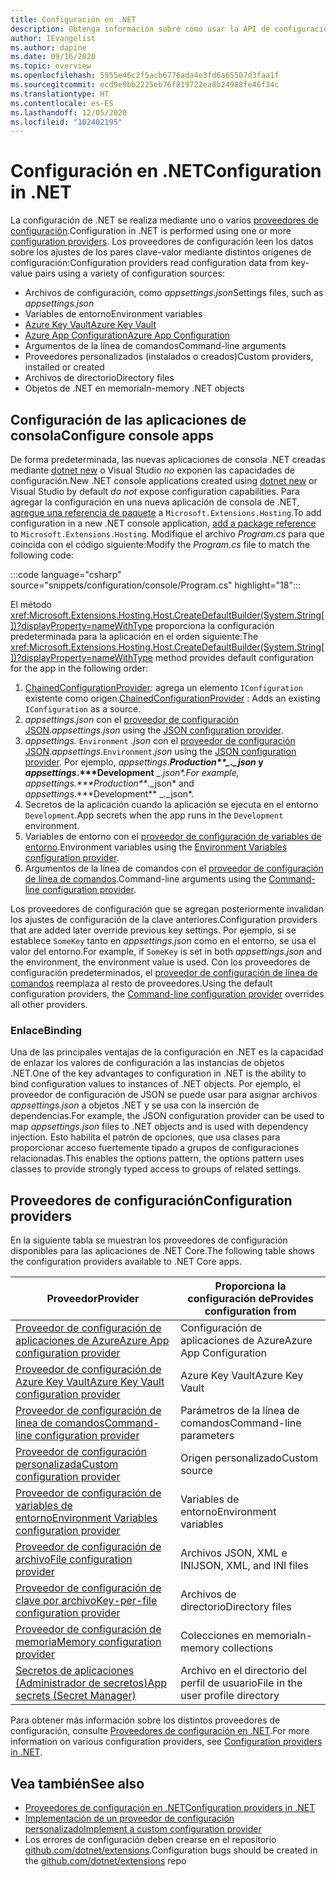 ```yaml
---
title: Configuración en .NET
description: Obtenga información sobre cómo usar la API de configuración para las aplicaciones .NET.
author: IEvangelist
ms.author: dapine
ms.date: 09/16/2020
ms.topic: overview
ms.openlocfilehash: 5955e46c2f5acb6776ada4e3fd6a65507d3faa1f
ms.sourcegitcommit: ecd9e9bb2225eb76f819722ea8b24988fe46f34c
ms.translationtype: HT
ms.contentlocale: es-ES
ms.lasthandoff: 12/05/2020
ms.locfileid: "102402195"
---
```

# <a name="configuration-in-net"></a><span data-ttu-id="d5797-103">Configuración en .NET</span><span class="sxs-lookup"><span data-stu-id="d5797-103">Configuration in .NET</span></span>

<span data-ttu-id="d5797-104">La configuración de .NET se realiza mediante uno o varios [proveedores de configuración](#configuration-providers).</span><span class="sxs-lookup"><span data-stu-id="d5797-104">Configuration in .NET is performed using one or more [configuration providers](#configuration-providers).</span></span> <span data-ttu-id="d5797-105">Los proveedores de configuración leen los datos sobre los ajustes de los pares clave-valor mediante distintos orígenes de configuración:</span><span class="sxs-lookup"><span data-stu-id="d5797-105">Configuration providers read configuration data from key-value pairs using a variety of configuration sources:</span></span>

- <span data-ttu-id="d5797-106">Archivos de configuración, como *appsettings.json*</span><span class="sxs-lookup"><span data-stu-id="d5797-106">Settings files, such as *appsettings.json*</span></span>
- <span data-ttu-id="d5797-107">Variables de entorno</span><span class="sxs-lookup"><span data-stu-id="d5797-107">Environment variables</span></span>
- [<span data-ttu-id="d5797-108">Azure Key Vault</span><span class="sxs-lookup"><span data-stu-id="d5797-108">Azure Key Vault</span></span>](/azure/key-vault/general/overview)
- [<span data-ttu-id="d5797-109">Azure App Configuration</span><span class="sxs-lookup"><span data-stu-id="d5797-109">Azure App Configuration</span></span>](/azure/azure-app-configuration/overview)
- <span data-ttu-id="d5797-110">Argumentos de la línea de comandos</span><span class="sxs-lookup"><span data-stu-id="d5797-110">Command-line arguments</span></span>
- <span data-ttu-id="d5797-111">Proveedores personalizados (instalados o creados)</span><span class="sxs-lookup"><span data-stu-id="d5797-111">Custom providers, installed or created</span></span>
- <span data-ttu-id="d5797-112">Archivos de directorio</span><span class="sxs-lookup"><span data-stu-id="d5797-112">Directory files</span></span>
- <span data-ttu-id="d5797-113">Objetos de .NET en memoria</span><span class="sxs-lookup"><span data-stu-id="d5797-113">In-memory .NET objects</span></span>

## <a name="configure-console-apps"></a><span data-ttu-id="d5797-114">Configuración de las aplicaciones de consola</span><span class="sxs-lookup"><span data-stu-id="d5797-114">Configure console apps</span></span>

<span data-ttu-id="d5797-115">De forma predeterminada, las nuevas aplicaciones de consola .NET creadas mediante [dotnet new](../tools/dotnet-new.md) o Visual Studio *no* exponen las capacidades de configuración.</span><span class="sxs-lookup"><span data-stu-id="d5797-115">New .NET console applications created using [dotnet new](../tools/dotnet-new.md) or Visual Studio by default *do not* expose configuration capabilities.</span></span> <span data-ttu-id="d5797-116">Para agregar la configuración en una nueva aplicación de consola de .NET, [agregue una referencia de paquete](../tools/dotnet-add-package.md) a `Microsoft.Extensions.Hosting`.</span><span class="sxs-lookup"><span data-stu-id="d5797-116">To add configuration in a new .NET console application, [add a package reference](../tools/dotnet-add-package.md) to `Microsoft.Extensions.Hosting`.</span></span> <span data-ttu-id="d5797-117">Modifique el archivo *Program.cs* para que coincida con el código siguiente:</span><span class="sxs-lookup"><span data-stu-id="d5797-117">Modify the *Program.cs* file to match the following code:</span></span>

:::code language="csharp" source="snippets/configuration/console/Program.cs" highlight="18":::

<span data-ttu-id="d5797-118">El método <xref:Microsoft.Extensions.Hosting.Host.CreateDefaultBuilder(System.String[])?displayProperty=nameWithType> proporciona la configuración predeterminada para la aplicación en el orden siguiente:</span><span class="sxs-lookup"><span data-stu-id="d5797-118">The <xref:Microsoft.Extensions.Hosting.Host.CreateDefaultBuilder(System.String[])?displayProperty=nameWithType> method provides default configuration for the app in the following order:</span></span>

1. <span data-ttu-id="d5797-119">[ChainedConfigurationProvider](xref:Microsoft.Extensions.Configuration.ChainedConfigurationSource): agrega un elemento `IConfiguration` existente como origen.</span><span class="sxs-lookup"><span data-stu-id="d5797-119">[ChainedConfigurationProvider](xref:Microsoft.Extensions.Configuration.ChainedConfigurationSource) : Adds an existing `IConfiguration` as a source.</span></span>
1. <span data-ttu-id="d5797-120">*appsettings.json* con el [proveedor de configuración JSON](configuration-providers.md#file-configuration-provider).</span><span class="sxs-lookup"><span data-stu-id="d5797-120">*appsettings.json* using the [JSON configuration provider](configuration-providers.md#file-configuration-provider).</span></span>
1. <span data-ttu-id="d5797-121">*appsettings.* `Environment` *.json* con el [proveedor de configuración JSON](configuration-providers.md#file-configuration-provider).</span><span class="sxs-lookup"><span data-stu-id="d5797-121">*appsettings.*`Environment`*.json* using the [JSON configuration provider](configuration-providers.md#file-configuration-provider).</span></span> <span data-ttu-id="d5797-122">Por ejemplo, *appsettings*.***Production\*\*_._json* y *appsettings*.\*\*\*Development** _._json\*.</span><span class="sxs-lookup"><span data-stu-id="d5797-122">For example, *appsettings*.***Production\*\*_._json* and *appsettings*.\*\*\*Development** _._json\*.</span></span>
1. <span data-ttu-id="d5797-123">Secretos de la aplicación cuando la aplicación se ejecuta en el entorno `Development`.</span><span class="sxs-lookup"><span data-stu-id="d5797-123">App secrets when the app runs in the `Development` environment.</span></span>
1. <span data-ttu-id="d5797-124">Variables de entorno con el [proveedor de configuración de variables de entorno](configuration-providers.md#environment-variable-configuration-provider).</span><span class="sxs-lookup"><span data-stu-id="d5797-124">Environment variables using the [Environment Variables configuration provider](configuration-providers.md#environment-variable-configuration-provider).</span></span>
1. <span data-ttu-id="d5797-125">Argumentos de la línea de comandos con el [proveedor de configuración de línea de comandos](configuration-providers.md#command-line-configuration-provider).</span><span class="sxs-lookup"><span data-stu-id="d5797-125">Command-line arguments using the [Command-line configuration provider](configuration-providers.md#command-line-configuration-provider).</span></span>

<span data-ttu-id="d5797-126">Los proveedores de configuración que se agregan posteriormente invalidan los ajustes de configuración de la clave anteriores.</span><span class="sxs-lookup"><span data-stu-id="d5797-126">Configuration providers that are added later override previous key settings.</span></span> <span data-ttu-id="d5797-127">Por ejemplo, si se establece `SomeKey` tanto en *appsettings.json* como en el entorno, se usa el valor del entorno.</span><span class="sxs-lookup"><span data-stu-id="d5797-127">For example, if `SomeKey` is set in both *appsettings.json* and the environment, the environment value is used.</span></span> <span data-ttu-id="d5797-128">Con los proveedores de configuración predeterminados, el [proveedor de configuración de línea de comandos](configuration-providers.md#command-line-configuration-provider) reemplaza al resto de proveedores.</span><span class="sxs-lookup"><span data-stu-id="d5797-128">Using the default configuration providers, the [Command-line configuration provider](configuration-providers.md#command-line-configuration-provider) overrides all other providers.</span></span>

### <a name="binding"></a><span data-ttu-id="d5797-129">Enlace</span><span class="sxs-lookup"><span data-stu-id="d5797-129">Binding</span></span>

<span data-ttu-id="d5797-130">Una de las principales ventajas de la configuración en .NET es la capacidad de enlazar los valores de configuración a las instancias de objetos .NET.</span><span class="sxs-lookup"><span data-stu-id="d5797-130">One of the key advantages to configuration in .NET is the ability to bind configuration values to instances of .NET objects.</span></span> <span data-ttu-id="d5797-131">Por ejemplo, el proveedor de configuración de JSON se puede usar para asignar archivos *appsettings.json* a objetos .NET y se usa con la inserción de dependencias.</span><span class="sxs-lookup"><span data-stu-id="d5797-131">For example, the JSON configuration provider can be used to map *appsettings.json* files to .NET objects and is used with dependency injection.</span></span> <span data-ttu-id="d5797-132">Esto habilita el patrón de opciones, que usa clases para proporcionar acceso fuertemente tipado a grupos de configuraciones relacionadas.</span><span class="sxs-lookup"><span data-stu-id="d5797-132">This enables the options pattern, the options pattern uses classes to provide strongly typed access to groups of related settings.</span></span>

## <a name="configuration-providers"></a><span data-ttu-id="d5797-133">Proveedores de configuración</span><span class="sxs-lookup"><span data-stu-id="d5797-133">Configuration providers</span></span>

<span data-ttu-id="d5797-134">En la siguiente tabla se muestran los proveedores de configuración disponibles para las aplicaciones de .NET Core.</span><span class="sxs-lookup"><span data-stu-id="d5797-134">The following table shows the configuration providers available to .NET Core apps.</span></span>

| <span data-ttu-id="d5797-135">Proveedor</span><span class="sxs-lookup"><span data-stu-id="d5797-135">Provider</span></span>                                                                                                               | <span data-ttu-id="d5797-136">Proporciona la configuración de</span><span class="sxs-lookup"><span data-stu-id="d5797-136">Provides configuration from</span></span>        |
|------------------------------------------------------------------------------------------------------------------------|------------------------------------|
| [<span data-ttu-id="d5797-137">Proveedor de configuración de aplicaciones de Azure</span><span class="sxs-lookup"><span data-stu-id="d5797-137">Azure App configuration provider</span></span>](/azure/azure-app-configuration/quickstart-aspnet-core-app)                          | <span data-ttu-id="d5797-138">Configuración de aplicaciones de Azure</span><span class="sxs-lookup"><span data-stu-id="d5797-138">Azure App Configuration</span></span>            |
| [<span data-ttu-id="d5797-139">Proveedor de configuración de Azure Key Vault</span><span class="sxs-lookup"><span data-stu-id="d5797-139">Azure Key Vault configuration provider</span></span>](/azure/key-vault/general/tutorial-net-virtual-machine)                        | <span data-ttu-id="d5797-140">Azure Key Vault</span><span class="sxs-lookup"><span data-stu-id="d5797-140">Azure Key Vault</span></span>                    |
| [<span data-ttu-id="d5797-141">Proveedor de configuración de línea de comandos</span><span class="sxs-lookup"><span data-stu-id="d5797-141">Command-line configuration provider</span></span>](configuration-providers.md#command-line-configuration-provider)                  | <span data-ttu-id="d5797-142">Parámetros de la línea de comandos</span><span class="sxs-lookup"><span data-stu-id="d5797-142">Command-line parameters</span></span>            |
| [<span data-ttu-id="d5797-143">Proveedor de configuración personalizada</span><span class="sxs-lookup"><span data-stu-id="d5797-143">Custom configuration provider</span></span>](custom-configuration-provider.md)                                                      | <span data-ttu-id="d5797-144">Origen personalizado</span><span class="sxs-lookup"><span data-stu-id="d5797-144">Custom source</span></span>                      |
| [<span data-ttu-id="d5797-145">Proveedor de configuración de variables de entorno</span><span class="sxs-lookup"><span data-stu-id="d5797-145">Environment Variables configuration provider</span></span>](configuration-providers.md#environment-variable-configuration-provider) | <span data-ttu-id="d5797-146">Variables de entorno</span><span class="sxs-lookup"><span data-stu-id="d5797-146">Environment variables</span></span>              |
| [<span data-ttu-id="d5797-147">Proveedor de configuración de archivo</span><span class="sxs-lookup"><span data-stu-id="d5797-147">File configuration provider</span></span>](configuration-providers.md#file-configuration-provider)                                  | <span data-ttu-id="d5797-148">Archivos JSON, XML e INI</span><span class="sxs-lookup"><span data-stu-id="d5797-148">JSON, XML, and INI files</span></span>           |
| [<span data-ttu-id="d5797-149">Proveedor de configuración de clave por archivo</span><span class="sxs-lookup"><span data-stu-id="d5797-149">Key-per-file configuration provider</span></span>](configuration-providers.md#key-per-file-configuration-provider)                  | <span data-ttu-id="d5797-150">Archivos de directorio</span><span class="sxs-lookup"><span data-stu-id="d5797-150">Directory files</span></span>                    |
| [<span data-ttu-id="d5797-151">Proveedor de configuración de memoria</span><span class="sxs-lookup"><span data-stu-id="d5797-151">Memory configuration provider</span></span>](configuration-providers.md#memory-configuration-provider)                              | <span data-ttu-id="d5797-152">Colecciones en memoria</span><span class="sxs-lookup"><span data-stu-id="d5797-152">In-memory collections</span></span>              |
| [<span data-ttu-id="d5797-153">Secretos de aplicaciones (Administrador de secretos)</span><span class="sxs-lookup"><span data-stu-id="d5797-153">App secrets (Secret Manager)</span></span>](/aspnet/core/security/app-secrets)                                                      | <span data-ttu-id="d5797-154">Archivo en el directorio del perfil de usuario</span><span class="sxs-lookup"><span data-stu-id="d5797-154">File in the user profile directory</span></span> |

<span data-ttu-id="d5797-155">Para obtener más información sobre los distintos proveedores de configuración, consulte [Proveedores de configuración en .NET](configuration-providers.md).</span><span class="sxs-lookup"><span data-stu-id="d5797-155">For more information on various configuration providers, see [Configuration providers in .NET](configuration-providers.md).</span></span>

## <a name="see-also"></a><span data-ttu-id="d5797-156">Vea también</span><span class="sxs-lookup"><span data-stu-id="d5797-156">See also</span></span>

- [<span data-ttu-id="d5797-157">Proveedores de configuración en .NET</span><span class="sxs-lookup"><span data-stu-id="d5797-157">Configuration providers in .NET</span></span>](configuration-providers.md)
- [<span data-ttu-id="d5797-158">Implementación de un proveedor de configuración personalizado</span><span class="sxs-lookup"><span data-stu-id="d5797-158">Implement a custom configuration provider</span></span>](custom-configuration-provider.md)
- <span data-ttu-id="d5797-159">Los errores de configuración deben crearse en el repositorio [github.com/dotnet/extensions](https://github.com/dotnet/extensions/issues).</span><span class="sxs-lookup"><span data-stu-id="d5797-159">Configuration bugs should be created in the [github.com/dotnet/extensions](https://github.com/dotnet/extensions/issues) repo</span></span>
